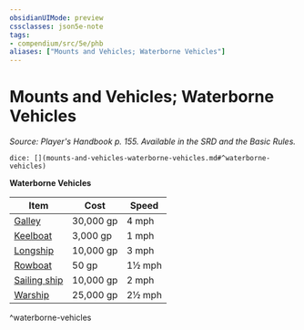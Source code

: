 ```yaml
---
obsidianUIMode: preview
cssclasses: json5e-note
tags:
- compendium/src/5e/phb
aliases: ["Mounts and Vehicles; Waterborne Vehicles"]
---
```

# Mounts and Vehicles; Waterborne Vehicles
*Source: Player's Handbook p. 155. Available in the SRD and the Basic Rules.* 

`dice: [](mounts-and-vehicles-waterborne-vehicles.md#^waterborne-vehicles)`

**Waterborne Vehicles**

| Item | Cost | Speed |
|------|------|-------|
| [Galley](z_compendium/items/galley.md) | 30,000 gp | 4 mph |
| [Keelboat](z_compendium/items/keelboat.md) | 3,000 gp | 1 mph |
| [Longship](z_compendium/items/longship.md) | 10,000 gp | 3 mph |
| [Rowboat](z_compendium/items/rowboat.md) | 50 gp | 1½ mph |
| [Sailing ship](z_compendium/items/sailing-ship.md) | 10,000 gp | 2 mph |
| [Warship](z_compendium/items/warship.md) | 25,000 gp | 2½ mph |
^waterborne-vehicles